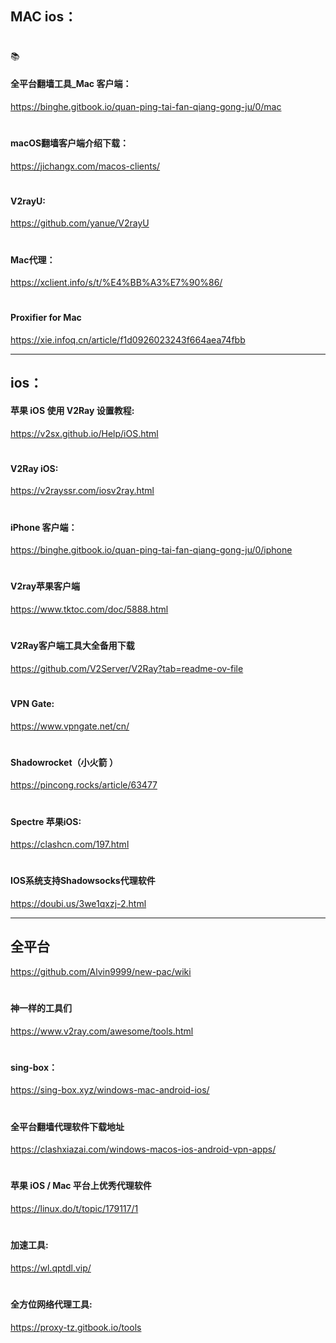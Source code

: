 ##   MAC ios：
#
📚
#### 全平台翻墙工具_Mac 客户端：
https://binghe.gitbook.io/quan-ping-tai-fan-qiang-gong-ju/0/mac
#
#### macOS翻墙客户端介绍下载：
https://jichangx.com/macos-clients/
#
#### V2rayU: 
https://github.com/yanue/V2rayU
#
#### Mac代理：
https://xclient.info/s/t/%E4%BB%A3%E7%90%86/
#
#### Proxifier for Mac
https://xie.infoq.cn/article/f1d0926023243f664aea74fbb

---

##  ios：
#### 苹果 iOS 使用 V2Ray 设置教程:
https://v2sx.github.io/Help/iOS.html
#
#### V2Ray iOS: 
https://v2rayssr.com/iosv2ray.html
#
#### iPhone 客户端：
https://binghe.gitbook.io/quan-ping-tai-fan-qiang-gong-ju/0/iphone
#
#### V2ray苹果客户端
https://www.tktoc.com/doc/5888.html
#
#### V2Ray客户端工具大全备用下载
https://github.com/V2Server/V2Ray?tab=readme-ov-file
#
#### VPN Gate: 
https://www.vpngate.net/cn/
#
#### Shadowrocket（小火箭 ）
https://pincong.rocks/article/63477
#
#### Spectre 苹果iOS:
https://clashcn.com/197.html
#
#### IOS系统支持Shadowsocks代理软件
https://doubi.us/3we1qxzj-2.html

---

## 全平台
https://github.com/Alvin9999/new-pac/wiki
#
#### 神一样的工具们
https://www.v2ray.com/awesome/tools.html
#
#### sing-box：
https://sing-box.xyz/windows-mac-android-ios/
#
#### 全平台翻墙代理软件下载地址
https://clashxiazai.com/windows-macos-ios-android-vpn-apps/
#
#### 苹果 iOS / Mac 平台上优秀代理软件
https://linux.do/t/topic/179117/1
#
#### 加速工具:
https://wl.qptdl.vip/
#
#### 全方位网络代理工具:
https://proxy-tz.gitbook.io/tools











